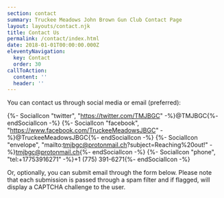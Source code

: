 ```yaml
---
section: contact
summary: Truckee Meadows John Brown Gun Club Contact Page
layout: layouts/contact.njk
title: Contact Us
permalink: /contact/index.html
date: 2018-01-01T00:00:00.000Z
eleventyNavigation:
  key: Contact
  order: 30
callToAction:
  content: ''
  header: ''
---
```

You can contact us through social media or email (preferred):

{%- SocialIcon "twitter", "https://twitter.com/TMJBGC" -%}@TMJBGC{%- endSocialIcon -%} {%- SocialIcon "facebook", "https://www.facebook.com/TruckeeMeadowsJBGC" -%}@TruckeeMeadowsJBGC{%- endSocialIcon -%}
{%- SocialIcon "envelope", "mailto:tmjbgc@protonmail.ch?subject=Reaching%20out!" -%}tmjbgc@protonmail.ch{%- endSocialIcon -%} {%- SocialIcon "phone", "tel:+17753916271" -%}+1 (775) 391-6271{%- endSocialIcon -%}

Or, optionally, you can submit email through the form below. Please note that each submission is passed through a spam filter and if flagged, will display a CAPTCHA challenge to the user.